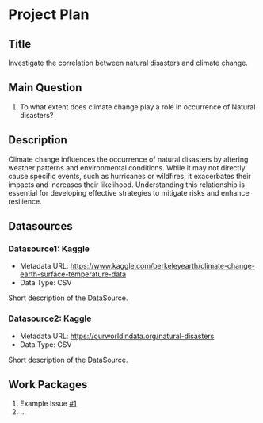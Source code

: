
# Project Plan

## Title
<!-- Give your project a short title. -->
Investigate the correlation between natural disasters and climate change.

## Main Question

<!-- Think about one main question you want to answer based on the data. -->
1. To what extent does climate change play a role in occurrence of Natural disasters?

## Description

Climate change influences the occurrence of natural disasters by altering weather patterns and environmental conditions. While it may not directly cause specific events, such as hurricanes or wildfires, it exacerbates their impacts and increases their likelihood. Understanding this relationship is essential for developing effective strategies to mitigate risks and enhance resilience.

## Datasources

<!-- Describe each datasources you plan to use in a section. Use the prefic "DatasourceX" where X is the id of the datasource. -->

### Datasource1: Kaggle
* Metadata URL: https://www.kaggle.com/berkeleyearth/climate-change-earth-surface-temperature-data
* Data Type: CSV

Short description of the DataSource.

### Datasource2: Kaggle
* Metadata URL: https://ourworldindata.org/natural-disasters
* Data Type: CSV

Short description of the DataSource.

## Work Packages

<!-- List of work packages ordered sequentially, each pointing to an issue with more details. -->

1. Example Issue [#1][i1]
2. ...

[i1]: https://github.com/jvalue/made-template/issues/1
